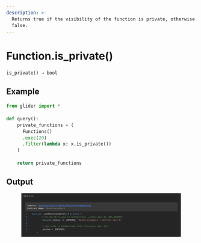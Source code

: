```yaml
---
description: >-
  Returns true if the visibility of the function is private, otherwise returns
  false.
---
```


# Function.is\_private()

`is_private() → bool`

## Example

```python
from glider import *

def query():
    private_functions = (
      Functions()
      .exec(20)
      .filter(lambda x: x.is_private())
    )

    return private_functions
```

## Output

<figure><img src="../../../.gitbook/assets/image (5) (1) (1) (1) (1) (1) (1) (1) (1) (1) (1) (1).png" alt=""><figcaption></figcaption></figure>
